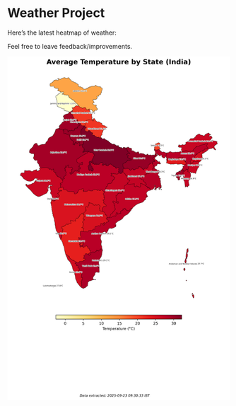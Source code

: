 # Weather Project

Here’s the latest heatmap of weather:

Feel free to leave feedback/improvements.

![India Heatmap](docs/assets/india_heatmap.png?v=D21B63)

